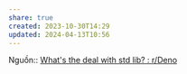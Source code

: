 ```yaml
---
share: true
created: 2023-10-30T14:29
updated: 2024-04-13T10:56
---
```


Nguồn:: [What's the deal with std lib? : r/Deno](https://www.reddit.com/r/Deno/comments/1c2fe4j/comment/kzbe82u/?context=3)